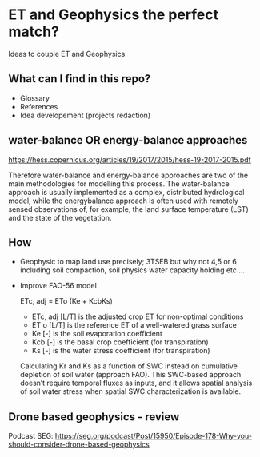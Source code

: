 # ET and Geophysics the perfect match?
Ideas to couple ET and Geophysics

## What can I find in this repo?

- Glossary
- References 
- Idea developement (projects redaction)


## water-balance OR energy-balance approaches

https://hess.copernicus.org/articles/19/2017/2015/hess-19-2017-2015.pdf

Therefore water-balance and energy-balance approaches are two of the main methodologies for modelling this process. The water-balance approach is usually implemented as a complex, distributed hydrological model, while the energybalance approach is often used with remotely sensed observations of, for example, the land surface temperature (LST) and the state of the vegetation.


## How

- Geophysic to map land use precisely; 3TSEB but why not 4,5 or 6 including soil compaction, soil physics water capacity holding etc ...
- Improve FAO-56 model

    ETc, adj = ETo (Ke + KcbKs)

    - ETc, adj [L/T] is the adjusted crop ET for non-optimal conditions
    - ET o [L/T] is the reference ET of a well-watered grass surface
    - Ke [-] is the soil evaporation coefficient
    - Kcb [-] is the basal crop coefficient (for transpiration)
    - Ks [-] is the water stress coefficient (for transpiration)

    Calculating Kr and Ks as a function of SWC instead on cumulative depletion of soil water (approach FAO). This SWC-based approach doesn’t require temporal fluxes as inputs, and it allows spatial analysis of soil water stress when spatial SWC characterization is available.



## Drone based geophysics - review
Podcast SEG: https://seg.org/podcast/Post/15950/Episode-178-Why-you-should-consider-drone-based-geophysics


